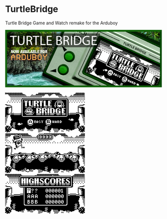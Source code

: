 # TurtleBridge
Turtle Bridge Game and Watch remake for the Arduboy

<img src="/ASSETS/TurtleBridge Banner.png" data-canonical-src="/ASSETS/TurtleBridge Banner.png" />

<img src="/ASSETS/TurtleBridge_Title.png" data-canonical-src="/ASSETS/TurtleBridge_Title.png" width="256" height="128" /> <img src="/ASSETS/TurtleBridge_Gameplay.png" data-canonical-src="/ASSETS/TurtleBridge_Gameplay.png" width="256" height="128" /> <img src="/ASSETS/TurtleBridge_Highscore.png" data-canonical-src="/ASSETS/TurtleBridge_Highscore" width="256" height="128" />
